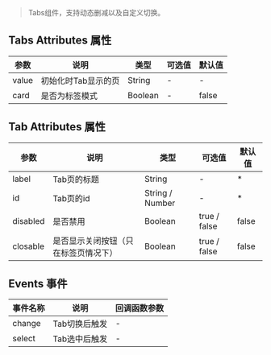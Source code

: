 > Tabs组件，支持动态删减以及自定义切换。

## Tabs Attributes 属性

参数 | 说明 | 类型 | 可选值 | 默认值
--- | --- | --- | --- | ---
value | 初始化时Tab显示的页 | String | - | -
card | 是否为标签模式 | Boolean | - | false

## Tab Attributes 属性

参数 | 说明 | 类型 | 可选值 | 默认值
--- | --- | --- | --- | ---
label | Tab页的标题 | String | - | *
id | Tab页的id | String / Number | - | *
disabled | 是否禁用 | Boolean | true / false | false
closable | 是否显示关闭按钮（只在标签页情况下） | Boolean | true / false | false

## Events 事件

事件名称 | 说明 | 回调函数参数
--- | --- | --- | 
change | Tab切换后触发 | -
select | Tab选中后触发 | -
